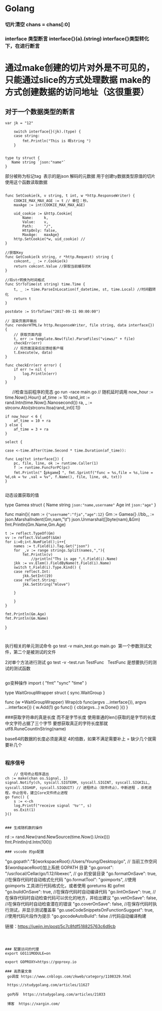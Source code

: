 # Golang
### 切片清空  	chans = chans[:0]
### interface 类型断言 interface{}(a).(string) interface{}类型转化下，在进行断言
# 通过make创建的切片对外是不可见的，只能通过slice的方式处理数据 make的方式创建数据的访问地址（这很重要）

## 对于一个数据类型的断言
```
var jk = "12"

	switch interface{}(jk).(type) {
	case string:
		fmt.Println("This is 啊string ")
	}


type ty struct {
   Name string `json:"name"`
}
```
部分被称为标记tag  表示的是json 解码的元数据 用于创建ty数据类型原值的切片 使用这个函数读取数据
```

```


	func SetCookie(k, v string, t int, w *http.ResponseWriter) {
		COOKIE_MAX_MAX_AGE := t // 单位：秒。
		maxAge := int(COOKIE_MAX_MAX_AGE)

		uid_cookie := &http.Cookie{
			Name:     k,
			Value:    v,
			Path:     "/",
			HttpOnly: false,
			MaxAge:   maxAge}
		http.SetCookie(*w, uid_cookie) //
	}

	//获取Key
	func GetCookie(k string, r *http.Request) string {
		cokcont, _ := r.Cookie(k)
		return cokcont.Value //获取当前缓存的K
	}
	
	//将str转换为时间格式
	func StrToTime(st string) time.Time {
		t, _ := time.ParseInLocation(f_datetime, st, time.Local) //时间戳转化
		return t
	}
	
	postdate := StrToTime("2017-09-11 00:00:00")
	
	// 渲染页面并输出
	func renderHTML(w http.ResponseWriter, file string, data interface{}) {
		// 获取页面内容
		t, err := template.New(file).ParseFiles("views/" + file)
		checkErr(err)
		// 将页面渲染后反馈给客户端
		t.Execute(w, data)
	}
	
	func checkErr(err error) {
		if err != nil {
			log.Println(err)
		}
	}
       //检查当前程序的竞态
       go run -race  main.go
	// 随机延时调用
	now_hour := time.Now().Hour()
	af_time := 10
	rand_int := rand.Intn(time.Now().Nanosecond())
	ra, _ := strconv.Atoi(strconv.Itoa(rand_int)[:1])

	if now_hour < 6 {
		af_time = 10 + ra
	} else {
		af_time = 3 + ra
	}

	select {

	case <-time.After(time.Second * time.Duration(af_time)):
	
	func Log(txt interface{}) {
		pc, file, line, ok := runtime.Caller(1)
		f := runtime.FuncForPC(pc)
		fmt.Println("【pkgame】", fmt.Sprintf("func = %s,file = %s,line = %d,ok = %v ,val = %v", f.Name(), file, line, ok, txt))
	}

	
```

```
动态设置获取的值

type Gamea struct {
	Name string `json:"name,username"`
	Age int `json:"age"`
}

func main(){
	nam := `{"username":"fja","age":12}`
	Gm := Gamea{}
	//bb,_ := json.MarshalIndent(Gm,nam,"\t")
	json.Unmarshal([]byte(nam),&Gm)
	fmt.Println(Gm.Name,Gm.Age)

	t := reflect.TypeOf(Gm)
    vv := reflect.ValueOf(&Gm)
	for i:=0;i<t.NumField();i++{
		names := t.Field(i).Tag.Get("json")
		for _,v := range strings.Split(names,","){
			fmt.Println(v)
				//println("Ths is age ",t.Field(i).Name)
		jkk := vv.Elem().FieldByName(t.Field(i).Name)
		switch t.Field(i).Type.Kind() {
		case reflect.Int:
			jkk.SetInt(19)
		case reflect.String:
			jkk.SetString("mlove")

		}

		}
	}

	fmt.Println(Gm.Age)
	fmt.Println(Gm.Name)
}

```


```
执行相关的单元测试命令
go test -v main_test.go main.go  第一个参数测试文件，第二个是被测试的文件

2对单个方法进行测试
go test -v -test.run TestFunc   TestFunc 是想要执行的测试的测试函数

```

```
go变种操作
import (
    "fmt"
    "sync"
    "time"
)

type WaitGroupWrapper struct {
    sync.WaitGroup
}

func (w *WaitGroupWrapper) Wrap(cb func(argvs ...interface{}), argvs ...interface{}) {
    w.Add(1)
    go func() {
        cb(argvs...)
        w.Done()
    }()
}

###获取字符串的真是长度 而不是字节长度
使用普通的len()获取的是字节的长度 中文字符占据了三个字节 要想获取真正的字符长度那就
utf8.RuneCountInString(name)

base64的数据的长度必须是满足 4的倍数，如果不满足需要补上 = 缺少几个就需要补几个

```
```
### 程序信号
		// 信号终止程序退出
	ch := make(chan os.Signal, 1)
	signal.Notify(ch, syscall.SIGTERM, syscall.SIGINT, syscall.SIGKILL, syscall.SIGHUP, syscall.SIGQUIT) // 进程终止（软件终止），中断进程 ，杀死进程，中止信号，建立Core文件终止进程
	go func() {
		s := <-ch
		log.Printf("receive signal '%v'", s)
		os.Exit(1)
	}()

```

### 生成随机数的操作
```	
rd := rand.New(rand.NewSource(time.Now().Unix()))
fmt.Println(rd.Intn(100))
```	
### vscode 的go配置
```
"go.gopath":"${workspaceRoot}:/Users/Young/Desktop/go", // 当前工作空间${wordspaceRoot}加上系统 GOPATH 目录
"go.goroot": "/usr/local/Cellar/go/1.12/libexec", // go 的安装目录
"go.formatOnSave": true, //在保存代码时自动格式化代码
"go.formatTool": "goimports", //使用 goimports 工具进行代码格式化，或者使用 goreturns 和 gofmt
"go.buildOnSave": true, //在保存代码时自动编译代码
"go.lintOnSave": true, //在保存代码时自动检查代码可以优化的地方，并给出建议
"go.vetOnSave": false, //在保存代码时自动检查潜在的错误
"go.coverOnSave": false, //在保存代码时执行测试，并显示测试覆盖率
"go.useCodeSnippetsOnFunctionSuggest": true, //使用代码片段作为提示
"go.gocodeAutoBuild": false //代码自动编译构建

链接：https://juejin.im/post/5c7c8fdf518825763c6d9cb
```



### 配置访问的代理
export GO111MODULE=on

export GOPROXY=https://goproxy.io

### 高质量文章
 go调度 https://www.cnblogs.com/zkweb/category/1108329.html
 
 https://studygolang.com/articles/11627
 
 go内存  https://studygolang.com/articles/21033
 
 博客  https://xargin.com/

